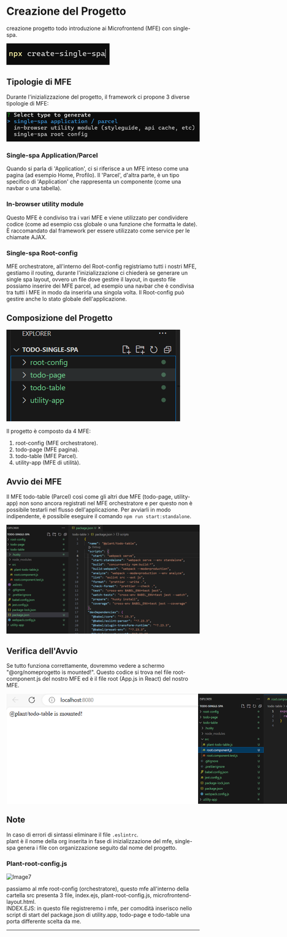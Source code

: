 # Creazione del Progetto

creazione progetto todo introduzione ai Microfrontend (MFE) con single-spa.

![Image1](./img/img1.png)

## Tipologie di MFE

Durante l'inizializzazione del progetto, il framework ci propone 3 diverse tipologie di MFE:

![Image2](./img/img2.png)

### Single-spa Application/Parcel

Quando si parla di 'Application', ci si riferisce a un MFE inteso come una pagina (ad esempio Home, Profilo). Il 'Parcel', d'altra parte, è un tipo specifico di 'Application' che rappresenta un componente (come una navbar o una tabella).

### In-browser utility module

Questo MFE è condiviso tra i vari MFE e viene utilizzato per condividere codice (come ad esempio css globale o una funzione che formatta le date). È raccomandato dal framework per essere utilizzato come service per le chiamate AJAX.

### Single-spa Root-config

MFE orchestratore, all'interno del Root-config registriamo tutti i nostri MFE, gestiamo il routing, durante l'inizializzazione ci chiederà se generare un single spa layout, ovvero un file dove gestire il layout, in questo file possiamo inserire dei MFE parcel, ad esempio una navbar che è condivisa tra tutti i MFE in modo da inserirla una singola volta. Il Root-config può gestire anche lo stato globale dell'applicazione.

## Composizione del Progetto

![Image3](./img/img3.png)

Il progetto è composto da 4 MFE:
1. root-config (MFE orchestratore).
2. todo-page (MFE pagina).
3. todo-table (MFE Parcel).
4. utility-app (MFE di utilità).

## Avvio dei MFE

Il MFE todo-table (Parcel) così come gli altri due MFE (todo-page, utility-app) non sono ancora registrati nel MFE orchestratore e per questo non è possibile testarli nel flusso dell'applicazione. Per avviarli in modo indipendente, è possibile eseguire il comando `npm run start:standalone`.

<img src="./img/img4.png" alt="Description of the image" style="width: 750px;">

## Verifica dell'Avvio

Se tutto funziona correttamente, dovremmo vedere a schermo "@org/nomeprogetto is mounted!". Questo codice si trova nel file root-component.js del nostro MFE ed è il file root (App.js in React) del nostro MFE.

<div style="display: flex">
    <img src="./img/img5.png" alt="Description of image 1" style="width: 500px; height: auto;">
    <img src="./img/img6.png" alt="Description of image 2" style="width: 500px; height: auto;">
</div>

## Note

In caso di errori di sintassi eliminare il file `.eslintrc`. <br>
plant è il nome della org inserita in fase di inizializzazione del mfe, single-spa genera i file con organizzazione seguito dal nome del progetto.

### Plant-root-config.js

![Image7](")

passiamo al mfe root-config (orchestratore), questo mfe all'interno della cartella src presenta 3 file, index.ejs, plant-root-config.js, microfrontend-layout.html. <br>
INDEX.EJS: in questo file registreremo i mfe, per comodità inserisco nello script di start del package.json di utility.app, todo-page e todo-table una porta differente scelta da me.

---

